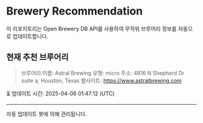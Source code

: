 # Brewery Recommendation

이 리포지토리는 Open Brewery DB API를 사용하여 무작위 브루어리 정보를 자동으로 업데이트합니다.

## 현재 추천 브루어리
> 브루어리 이름: Astral Brewing
유형: micro
주소: 4816 N Shepherd Dr suite a, Houston, Texas
웹사이트: https://www.astralbrewing.com

⏳ 업데이트 시간: 2025-04-06 01:47:12 (UTC)

---
자동 업데이트 봇에 의해 관리됩니다.